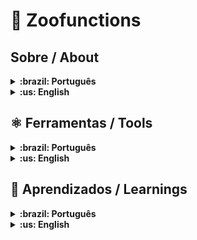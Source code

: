 # 🦁 Zoofunctions

## Sobre / About


<details>
  <summary markdown="span"><strong>:brazil: Português</strong></summary><br />

Implementei funções que organizam as informações de um zoológico, algumas das funcionalidades são: 

- Procurar espécies pelo ID;
- Buscar informações sobre pessoas colaboradoras;
- Fornecer uma lista de animais e suas respectivas localizações no zoológico.<br />
</details>

<details>
  <summary markdown="span"><strong>:us: English</strong></summary><br />

I implemented functions that organize the information of a zoo, some of the features are:

- Search for species by ID;
- Search for information about collaborating people;
- Provide a list of animals and their respective locations in the zoo.<br />
</details>

## ⚛️ Ferramentas / Tools

<details>
  <summary markdown="span"><strong>:brazil: Português</strong></summary><br />
  
Projeto construído utilizando JavaScript e o framework Jest.
<br/>
</details>

<details>
  <summary markdown="span"><strong>:us: English</strong></summary><br />
  
Project developed using JavaScript and the Jest framework.
<br/>
</details>


## 🎯 Aprendizados / Learnings

<details>
  <summary markdown="span"><strong>:brazil: Português</strong></summary><br />
  
- Praticar meus estudos com Higher order functions (HOFs), mais especificamente: find, map, forEach, some, every, reduce etc;
- Spread operator, rest parameters e object destructuring;
- Array destructuring, Default destructuring, Object property shorthand e default parameter.
<br/>
</details>

<details>
  <summary markdown="span"><strong>:us: English</strong></summary><br />
  
- Practice my studies with Higher order functions (HOFs), more specifically: find, map, forEach, some, every, reduce etc;
- Spread operator, rest parameters and object destructuring;
- Array destructuring, Default destructuring, Object property shorthand and default parameter.
<br/>
</details>
